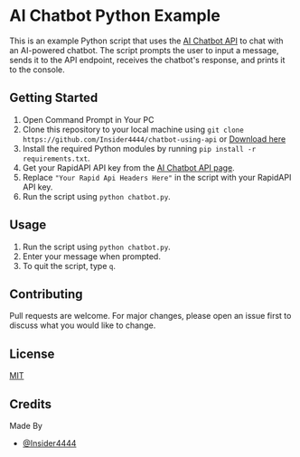 # AI Chatbot Python Example

This is an example Python script that uses the [AI Chatbot API](https://rapidapi.com/farish978/api/ai-chatbot/) to chat with an AI-powered chatbot. The script prompts the user to input a message, sends it to the API endpoint, receives the chatbot's response, and prints it to the console.

## Getting Started

1. Open Command Prompt in Your PC
2. Clone this repository to your local machine using `git clone https://github.com/Insider4444/chatbot-using-api` or [Download here](https://github.com/Insider4444/chatbot-using-api/releases/tag/v1.0)
3. Install the required Python modules by running `pip install -r requirements.txt`.
4. Get your RapidAPI API key from the [AI Chatbot API page](https://rapidapi.com/farish978/api/ai-chatbot/).
5. Replace `"Your Rapid Api Headers Here"` in the script with your RapidAPI API key.
6. Run the script using `python chatbot.py`.

## Usage

1. Run the script using `python chatbot.py`.
2. Enter your message when prompted.
3. To quit the script, type `q`.

## Contributing

Pull requests are welcome. For major changes, please open an issue first to discuss what you would like to change.

## License

[MIT](https://choosealicense.com/licenses/mit/)

## Credits

Made By
- [@Insider4444](https://www.github.com/Insider4444)

